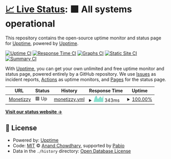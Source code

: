# [📈 Live Status](https://status.monetizzy.com): <!--live status--> **🟩 All systems operational**

This repository contains the open-source uptime monitor and status page for [Upptime](https://upptime.js.org), powered by [Upptime](https://github.com/upptime/upptime).

[![Uptime CI](https://github.com/EduardoAbreuDev/MonetizzyUptime/workflows/Uptime%20CI/badge.svg)](https://github.com/EduardoAbreuDev/MonetizzyUptime/actions?query=workflow%3A%22Uptime+CI%22)
[![Response Time CI](https://github.com/EduardoAbreuDev/MonetizzyUptime/workflows/Response%20Time%20CI/badge.svg)](https://github.com/EduardoAbreuDev/MonetizzyUptime/actions?query=workflow%3A%22Response+Time+CI%22)
[![Graphs CI](https://github.com/EduardoAbreuDev/MonetizzyUptime/workflows/Graphs%20CI/badge.svg)](https://github.com/EduardoAbreuDev/MonetizzyUptime/actions?query=workflow%3A%22Graphs+CI%22)
[![Static Site CI](https://github.com/EduardoAbreuDev/MonetizzyUptime/workflows/Static%20Site%20CI/badge.svg)](https://github.com/EduardoAbreuDev/MonetizzyUptime/actions?query=workflow%3A%22Static+Site+CI%22)
[![Summary CI](https://github.com/EduardoAbreuDev/MonetizzyUptime/workflows/Summary%20CI/badge.svg)](https://github.com/EduardoAbreuDev/MonetizzyUptime/actions?query=workflow%3A%22Summary+CI%22)

With [Upptime](https://upptime.js.org), you can get your own unlimited and free uptime monitor and status page, powered entirely by a GitHub repository. We use [Issues](https://github.com/upptime/upptime/issues) as incident reports, [Actions](https://github.com/EduardoAbreuDev/MonetizzyUptime/actions) as uptime monitors, and [Pages](https://status.monetizzy.com) for the status page.

<!--start: status pages-->
<!-- This summary is generated by Upptime (https://github.com/upptime/upptime) -->
<!-- Do not edit this manually, your changes will be overwritten -->
<!-- prettier-ignore -->
| URL | Status | History | Response Time | Uptime |
| --- | ------ | ------- | ------------- | ------ |
| <img alt="" src="https://icons.duckduckgo.com/ip3/monetizzy.com.ico" height="13"> [Monetizzy](https://monetizzy.com) | 🟩 Up | [monetizzy.yml](https://github.com/EduardoAbreuDev/MonetizzyUptime/commits/HEAD/history/monetizzy.yml) | <details><summary><img alt="Response time graph" src="./graphs/monetizzy/response-time-week.png" height="20"> 343ms</summary><br><a href="https://EduardoAbreuDev.github.io/MonetizzyUptime/history/monetizzy"><img alt="Response time 322" src="https://img.shields.io/endpoint?url=https%3A%2F%2Fraw.githubusercontent.com%2FEduardoAbreuDev%2FMonetizzyUptime%2FHEAD%2Fapi%2Fmonetizzy%2Fresponse-time.json"></a><br><a href="https://EduardoAbreuDev.github.io/MonetizzyUptime/history/monetizzy"><img alt="24-hour response time 413" src="https://img.shields.io/endpoint?url=https%3A%2F%2Fraw.githubusercontent.com%2FEduardoAbreuDev%2FMonetizzyUptime%2FHEAD%2Fapi%2Fmonetizzy%2Fresponse-time-day.json"></a><br><a href="https://EduardoAbreuDev.github.io/MonetizzyUptime/history/monetizzy"><img alt="7-day response time 343" src="https://img.shields.io/endpoint?url=https%3A%2F%2Fraw.githubusercontent.com%2FEduardoAbreuDev%2FMonetizzyUptime%2FHEAD%2Fapi%2Fmonetizzy%2Fresponse-time-week.json"></a><br><a href="https://EduardoAbreuDev.github.io/MonetizzyUptime/history/monetizzy"><img alt="30-day response time 315" src="https://img.shields.io/endpoint?url=https%3A%2F%2Fraw.githubusercontent.com%2FEduardoAbreuDev%2FMonetizzyUptime%2FHEAD%2Fapi%2Fmonetizzy%2Fresponse-time-month.json"></a><br><a href="https://EduardoAbreuDev.github.io/MonetizzyUptime/history/monetizzy"><img alt="1-year response time 322" src="https://img.shields.io/endpoint?url=https%3A%2F%2Fraw.githubusercontent.com%2FEduardoAbreuDev%2FMonetizzyUptime%2FHEAD%2Fapi%2Fmonetizzy%2Fresponse-time-year.json"></a></details> | <details><summary><a href="https://EduardoAbreuDev.github.io/MonetizzyUptime/history/monetizzy">100.00%</a></summary><a href="https://EduardoAbreuDev.github.io/MonetizzyUptime/history/monetizzy"><img alt="All-time uptime 99.92%" src="https://img.shields.io/endpoint?url=https%3A%2F%2Fraw.githubusercontent.com%2FEduardoAbreuDev%2FMonetizzyUptime%2FHEAD%2Fapi%2Fmonetizzy%2Fuptime.json"></a><br><a href="https://EduardoAbreuDev.github.io/MonetizzyUptime/history/monetizzy"><img alt="24-hour uptime 100.00%" src="https://img.shields.io/endpoint?url=https%3A%2F%2Fraw.githubusercontent.com%2FEduardoAbreuDev%2FMonetizzyUptime%2FHEAD%2Fapi%2Fmonetizzy%2Fuptime-day.json"></a><br><a href="https://EduardoAbreuDev.github.io/MonetizzyUptime/history/monetizzy"><img alt="7-day uptime 100.00%" src="https://img.shields.io/endpoint?url=https%3A%2F%2Fraw.githubusercontent.com%2FEduardoAbreuDev%2FMonetizzyUptime%2FHEAD%2Fapi%2Fmonetizzy%2Fuptime-week.json"></a><br><a href="https://EduardoAbreuDev.github.io/MonetizzyUptime/history/monetizzy"><img alt="30-day uptime 100.00%" src="https://img.shields.io/endpoint?url=https%3A%2F%2Fraw.githubusercontent.com%2FEduardoAbreuDev%2FMonetizzyUptime%2FHEAD%2Fapi%2Fmonetizzy%2Fuptime-month.json"></a><br><a href="https://EduardoAbreuDev.github.io/MonetizzyUptime/history/monetizzy"><img alt="1-year uptime 99.92%" src="https://img.shields.io/endpoint?url=https%3A%2F%2Fraw.githubusercontent.com%2FEduardoAbreuDev%2FMonetizzyUptime%2FHEAD%2Fapi%2Fmonetizzy%2Fuptime-year.json"></a></details>

<!--end: status pages-->

[**Visit our status website →**](https://status.monetizzy.com)

## 📄 License

- Powered by: [Upptime](https://github.com/upptime/upptime)
- Code: [MIT](./LICENSE) © [Anand Chowdhary](https://anandchowdhary.com), supported by [Pabio](https://pabio.com)
- Data in the `./history` directory: [Open Database License](https://opendatacommons.org/licenses/odbl/1-0/)
